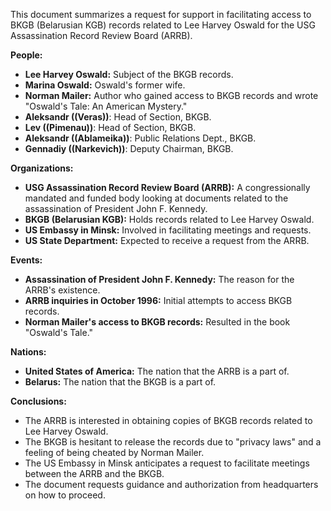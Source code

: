 This document summarizes a request for support in facilitating access to BKGB (Belarusian KGB) records related to Lee Harvey Oswald for the USG Assassination Record Review Board (ARRB).

**People:**

*   **Lee Harvey Oswald:** Subject of the BKGB records.
*   **Marina Oswald:** Oswald's former wife.
*   **Norman Mailer:** Author who gained access to BKGB records and wrote "Oswald's Tale: An American Mystery."
*   **Aleksandr ((Veras))**: Head of Section, BKGB.
*   **Lev ((Pimenau))**: Head of Section, BKGB.
*   **Aleksandr ((Ablameika))**: Public Relations Dept., BKGB.
*   **Gennadiy ((Narkevich))**: Deputy Chairman, BKGB.

**Organizations:**

*   **USG Assassination Record Review Board (ARRB):** A congressionally mandated and funded body looking at documents related to the assassination of President John F. Kennedy.
*   **BKGB (Belarusian KGB):** Holds records related to Lee Harvey Oswald.
*   **US Embassy in Minsk:** Involved in facilitating meetings and requests.
*   **US State Department:** Expected to receive a request from the ARRB.

**Events:**

*   **Assassination of President John F. Kennedy:** The reason for the ARRB's existence.
*   **ARRB inquiries in October 1996:** Initial attempts to access BKGB records.
*   **Norman Mailer's access to BKGB records:** Resulted in the book "Oswald's Tale."

**Nations:**

*   **United States of America:** The nation that the ARRB is a part of.
*   **Belarus:** The nation that the BKGB is a part of.

**Conclusions:**

*   The ARRB is interested in obtaining copies of BKGB records related to Lee Harvey Oswald.
*   The BKGB is hesitant to release the records due to "privacy laws" and a feeling of being cheated by Norman Mailer.
*   The US Embassy in Minsk anticipates a request to facilitate meetings between the ARRB and the BKGB.
*   The document requests guidance and authorization from headquarters on how to proceed.
